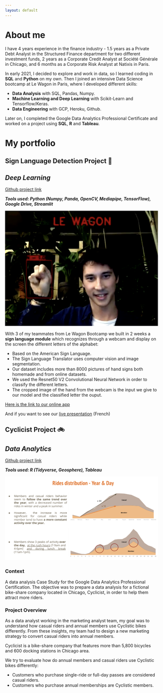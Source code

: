 ```yaml
---
layout: default
---
```


# About me

I have 4 years experience in the finance industry - 1.5 years as a Private Debt Analyst in the Structured Finance department for two different investment funds, 2 years as a Corporate Credit Analyst at Société Générale in Chicago, and 6 months as a Corporate Risk Analyst at Natixis in Paris.

In early 2021, I decided to explore and work in data, so I learned coding in **SQL** and **Python** on my own. Then I joined an intensive Data Science bootcamp at Le Wagon in Paris, where I developed different skills:
- **Data Analysis** with SQL, Pandas, Numpy.
- **Machine Learning and Deep Learning** with Scikit-Learn and Tensorflow/Keras.
- **Data Engineering** with GCP, Heroku, Github.

Later on, I completed the Google Data Analytics Professional Certificate and worked on a project using **SQL**, **R** and **Tableau**.

# My portfolio

## Sign Language Detection Project 🖖
## _Deep Learning_
[Github project link](https://github.com/glauret/Sign_language_detection)

**_Tools used: Python (Numpy, Panda, OpenCV, Mediapipe, TensorFlow), Google Drive, Streamlit_**

<img src="assets/img/Image_2.png?raw=true"/>

With 3 of my teammates from Le Wagon Bootcamp we built in 2 weeks a **sign language module** which recognizes through a webcam and display on the screen the different letters of the alphabet:
- Based on the American Sign Language.
- The Sign Language Translator uses computer vision and image segmentation.
- Our dataset includes more than 8000 pictures of hand signs both homemade and from online datasets.
- We used the Resnet50 V2 Convolutional Neural Network in order to classify the different letters.
- The cropped image of the hand from the webcam is the input we give to our model and the classified letter the ouput.

[Here is the link to our online app](https://share.streamlit.io/glauret/sld)

And if you want to see our [live presentation](https://www.youtube.com/embed/iL4D2hWe05o?start=2905&end=3432) (French)

## Cyclicist Project 🚲
## _Data Analytics_
[Github project link](https://github.com/glauret/project_cyclistic)

**_Tools used: R (Tidyverse, Geosphere), Tableau_**

<img src="assets/img/project_cyclicist.png?raw=true"/>

### Context
A data analysis Case Study for the Google Data Analytics Professional Certification. The objective was to prepare a data analysis for a fictional bike-share company located in Chicago, Cyclicist, in order to help them attract more riders.

### Project Overview
As a data analyst working in the marketing analyst team, my goal was to understand how casual riders and annual members use Cyclistic bikes differently. From these insights, my team had to design a new marketing strategy to convert casual riders into annual members.

Cyclicist is a bike-share company that features more than 5,800 bicycles and 600 docking stations in Chicago area.

We try to evaluate how do annual members and casual riders use Cyclistic bikes differently:
- Customers who purchase single-ride or full-day passes are considered casual riders.
- Customers who purchase annual memberships are Cyclistic members.
